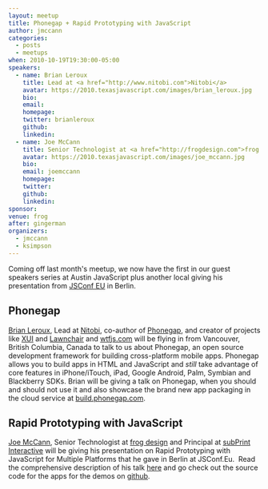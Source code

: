```yaml
---
layout: meetup
title: Phonegap + Rapid Prototyping with JavaScript
author: jmccann
categories:
  - posts
  - meetups
when: 2010-10-19T19:30:00-05:00
speakers:
  - name: Brian Leroux
    title: Lead at <a href="http://www.nitobi.com">Nitobi</a>
    avatar: https://2010.texasjavascript.com/images/brian_leroux.jpg
    bio:
    email:
    homepage:
    twitter: brianleroux
    github:
    linkedin:
  - name: Joe McCann
    title: Senior Technologist at <a href="http://frogdesign.com">frog design</a> and Principal at <a href="http://subprint.com">subPrint Interactive</a>
    avatar: https://2010.texasjavascript.com/images/joe_mccann.jpg
    bio:
    email: joemccann
    homepage:
    twitter:
    github:
    linkedin:
sponsor:
venue: frog
after: gingerman
organizers:
  - jmccann
  - ksimpson
---
```


Coming off last month's meetup, we now have the first in our guest speakers series at Austin JavaScript plus another local giving his presentation from [JSConf EU][1] in Berlin.

## Phonegap

[Brian Leroux][2], Lead at [Nitobi][3], co-author of [Phonegap][4], and creator of projects like [XUI][5] and [Lawnchair][6] and [wtfjs.com][7] will be flying in from Vancouver, British Columbia, Canada to talk to us about Phonegap, an open source development framework for building cross-platform mobile apps. Phonegap allows you to build apps in HTML and JavaScript and *still* take advantage of core features in iPhone/iTouch, iPad, Google Android, Palm, Symbian and Blackberry SDKs. Brian will be giving a talk on Phonegap, when you should and should not use it and also showcase the brand new app packaging in the cloud service at [build.phonegap.com][8].

## Rapid Prototyping with JavaScript

[Joe McCann][9], Senior Technologist at [frog design][10] and Principal at [subPrint Interactive][11] will be giving his presentation on Rapid Prototyping with JavaScript for Multiple Platforms that he gave in Berlin at JSConf.Eu.  Read the comprehensive description of his talk [here][12] and go check out the source code for the apps for the demos on [github][13].

 [1]: http://jsconf.eu
 [2]: http://twitter.com/brianleroux
 [3]: http://www.nitobi.com
 [4]: http://www.phonegap.com
 [5]: http://xuijs.com/
 [6]: http://brianleroux.github.com/lawnchair/
 [7]: http://wtfjs.com
 [8]: http://build.phonegap.com
 [9]: http://twitter.com/joemccann
 [10]: http://frogdesign.com
 [11]: http://subprint.com
 [12]: http://jsconf.eu/2010/speaker/rapid_prototyping_for_multiple.html
 [13]: http://github.com/joemccann/Lingua
